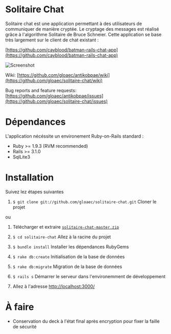 # Solitaire Chat

Solitaire chat est une application permettant à des utilisateurs de communiquer de manière cryptée. Le cryptage des messages est réalisé grâce à l'algorithme Solitaire de Bruce Schneier. Cette application se base très largement sur le client de chat existant : 

[https://github.com/cayblood/batman-rails-chat-app](https://github.com/cayblood/batman-rails-chat-app)

![Screenshot](https://dl.dropbox.com/u/18506317/images/message_decrypte.jpg)

Wiki:
[https://github.com/gloaec/antikobpae/wiki](https://github.com/gloaec/solitaire-chat/wiki)  

Bug reports and feature requests:  
[https://github.com/gloaec/antikobpae/issues](https://github.com/gloaec/solitaire-chat/issues)

# Dépendances

L'application nécéssite un environement Ruby-on-Rails standard :

 * Ruby >= 1.9.3 (RVM recommended)
 * Rails >= 3.1.0
 * SqlLite3
	
# Installation

Suivez lez étapes suivantes

 1. `$ git clone git://github.com/gloaec/solitaire-chat.git` Cloner le projet
    
ou 

 1. Télécharger et extraire [`solitaire-chat-master.zip`](https://github.com/gloaec/solitaire-chat/archive/master.zip)
 
 2. `$ cd solitaire-chat` Allez à la racine du projet
 3. `$ bundle install` Installer les dépendances RubyGems 
 4. `$ rake db:create` Initialisation de la base de données
 5. `$ rake db:migrate` Migration de la base de données
 6. `$ rails s` Démarrer le serveur dans l'environemment de développement
 7. Allez à l'adresse [http://localhost:3000/](http://localhost:3000/)

# À faire

* Conservation du deck à l'état final après encryption pour fixer la faille de sécurité